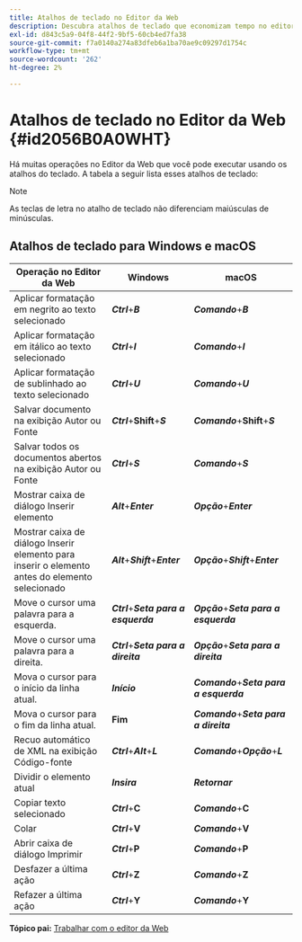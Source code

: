 ```yaml
---
title: Atalhos de teclado no Editor da Web
description: Descubra atalhos de teclado que economizam tempo no editor da Web do AEM Guides.
exl-id: d843c5a9-04f8-44f2-9bf5-60cb4ed7fa38
source-git-commit: f7a0140a274a83dfeb6a1ba70ae9c09297d1754c
workflow-type: tm+mt
source-wordcount: '262'
ht-degree: 2%

---
```


# Atalhos de teclado no Editor da Web {#id2056B0A0WHT}

Há muitas operações no Editor da Web que você pode executar usando os atalhos do teclado. A tabela a seguir lista esses atalhos de teclado:

>[!NOTE]
>
> As teclas de letra no atalho de teclado não diferenciam maiúsculas de minúsculas.

## Atalhos de teclado para Windows e macOS

| Operação no Editor da Web | Windows | macOS |
|-----------------------|-----------------|-----------------|
| Aplicar formatação em negrito ao texto selecionado | ***Ctrl***+***B*** | ***Comando***+***B*** |
| Aplicar formatação em itálico ao texto selecionado | ***Ctrl***+***I*** | ***Comando***+***I*** |
| Aplicar formatação de sublinhado ao texto selecionado | ***Ctrl***+***U*** | ***Comando***+***U*** |
| Salvar documento na exibição Autor ou Fonte | ***Ctrl***+**Shift**+***S*** | ***Comando***+**Shift**+***S*** |
| Salvar todos os documentos abertos na exibição Autor ou Fonte | ***Ctrl***+***S*** | ***Comando***+***S*** |
| Mostrar caixa de diálogo Inserir elemento | ***Alt***+***Enter*** | ***Opção***+***Enter*** |
| Mostrar caixa de diálogo Inserir elemento para inserir o elemento antes do elemento selecionado | ***Alt***+***Shift***+***Enter*** | ***Opção***+***Shift***+***Enter*** |
| Move o cursor uma palavra para a esquerda. | ***Ctrl***+***Seta para a esquerda*** | ***Opção***+***Seta para a esquerda*** |
| Move o cursor uma palavra para a direita. | ***Ctrl***+***Seta para a direita*** | ***Opção***+***Seta para a direita*** |
| Mova o cursor para o início da linha atual. | ***Início*** | ***Comando***+***Seta para a esquerda*** |
| Mova o cursor para o fim da linha atual. | **Fim** | ***Comando***+***Seta para a direita*** |
| Recuo automático de XML na exibição Código-fonte | ***Ctrl***+***Alt***+***L*** | ***Comando***+***Opção***+***L*** |
| Dividir o elemento atual | ***Insira*** | ***Retornar*** |
| Copiar texto selecionado | ***Ctrl***+**C** | ***Comando***+**C** |
| Colar | ***Ctrl***+**V** | ***Comando***+**V** |
| Abrir caixa de diálogo Imprimir | ***Ctrl***+**P** | ***Comando***+**P** |
| Desfazer a última ação | ***Ctrl***+**Z** | ***Comando***+**Z** |
| Refazer a última ação | ***Ctrl***+**Y** | ***Comando***+**Y** |

**Tópico pai:** [Trabalhar com o editor da Web](web-editor.md)
